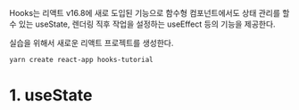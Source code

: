 Hooks는 리액트 v16.8에 새로 도입된 기능으로 함수형 컴포넌트에서도 상태 관리를 할 수 있는 useState, 렌더링 직후 작업을 설정하는 useEffect 등의 기능을 제공한다.

실습을 위해서 새로운 리액트 프로젝트를 생성한다.

```bash
yarn create react-app hooks-tutorial
```

# 1. useState

